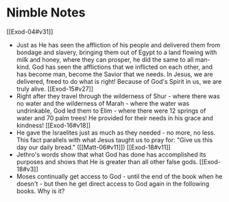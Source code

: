 # Nimble Notes
[[Exod-04#v31]]
- Just as He has seen the affliction of his people and delivered them from bondage and slavery, bringing them out of Egypt to a land flowing with milk and honey, where they can prosper, he did the same to all man-kind. God has seen the afflictions that we inflicted on each other, and has become man, become the Savior that we needs. In Jesus, we are delivered, freed to do what is right! Because of God's Spirit in us, we are truly alive. 
[[Exod-15#v27]]
- Right after they travel through the wilderness of Shur - where there was no water and the wilderness of Marah - where the water was undrinkable, God led them to Elim - where there were 12 springs of water and 70 palm trees! He provided for their needs in his grace and kindness! 
[[Exod-16#v18]]
- He gave the Israelites just as much as they needed - no more, no less. This fact parallels with what Jesus taught us to pray for: "Give us this day our daily bread." ([[Matt-06#v11]])
[[Exod-18#v11]]
- Jethro's words show that what God has done has accomplished its purposes and shows that He is greater than all other false gods.
[[Exod-18#v3]]
- Moses continually get access to God - until the end of the book when he doesn't - but then he get direct access to God again in the following books. Why is it?